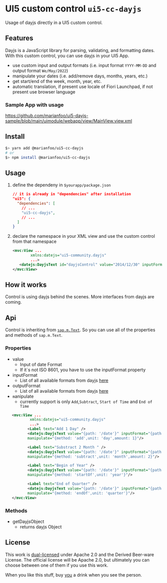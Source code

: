 # UI5 custom control `ui5-cc-dayjs`

Usage of dayjs directly in a UI5 custom control.

## Features

Dayjs is a JavaScript library for parsing, validating, and formatting dates.  
With this custom control, you can use dayjs in your UI5 App.
 * use custom input and output formats (i.e. input format `YYYY-MM-DD` and output format `We/May/2022`)
 * manipulate your dates (i.e. add/remove days, months, years, etc.)
 * get start/end of the week, month, year, etc.
 * automatic translation, if present use locale of Fiori Launchpad, if not present use browser language

### Sample App with usage

https://github.com/marianfoo/ui5-dayjs-sample/blob/main/uimodule/webapp/view/MainView.view.xml

## Install

```bash
$> yarn add @marianfoo/ui5-cc-dayjs
# or
$> npm install @marianfoo/ui5-cc-dayjs
```

## Usage

1. define the dependeny in `$yourapp/package.json`

   ```json
   // it is already in "dependencies" after installation
   "ui5": {
     "dependencies": [
       // ...
       "ui5-cc-dayjs",
       // ...
     ]
   }
   ```

2. declare the namespace in your XML view and use the custom control from that namespace

   ```xml
   <mvc:View ... 
           xmlns:datejs="ui5-community.dayjs"
           ...>
      <datejs:DayjsText id="dayjsControl" value="2014/12/30" inputFormat="yyyy/MM/dd" outputFormat="dd.MM.YYYY"/>
   </mvc:View>
   ```

## How it works

Control is using dayjs behind the scenes.
More interfaces from dayjs are coming.

## Api

Control is inheriting from [`sap.m.Text`](https://ui5.sap.com/#/api/sap.m.Text). So you can use all of the properties and methods of `sap.m.Text`.

### Properties
 - value
   - Input of date Format
   - If it´s not ISO 8601, you have to use the inputFormat property
 - inputFormat
   - List of all available formats from dayjs [here](https://day.js.org/docs/en/parse/string-format)
 - outputFormat
   - List of all available formats from dayjs [here](https://day.js.org/docs/en/parse/string-format)
 - `m`anipulate
   - currently support is only `Add`,`Subtract`, `Start of Time` and `End of Time`
```xml
   <mvc:View ... 
           xmlns:datejs="ui5-community.dayjs"
           ...>
          <Label text="Add 1 Day" />
          <datejs:DayjsText value="{path: '/date'}" inputFormat="{path: '/inputFormat'}" outputFormat="{path: '/outputFormat'}"
          manipulate="{method: 'add',unit: 'day',amount: 1}"/>

          <Label text="Substract 2 Month " />
          <datejs:DayjsText value="{path: '/date'}" inputFormat="{path: '/inputFormat'}" outputFormat="{path: '/outputFormat'}"
          manipulate="{method: 'subtract',unit: 'month',amount: 2}"/>

          <Label text="Begin of Year" />
          <datejs:DayjsText value="{path: '/date'}" inputFormat="{path: '/inputFormat'}" outputFormat="{path: '/outputFormat'}"
          manipulate="{method: 'startOf',unit: 'year'}"/>

          <Label text="End of Quarter" />
          <datejs:DayjsText value="{path: '/date'}" inputFormat="{path: '/inputFormat'}" outputFormat="{path: '/outputFormat'}"
          manipulate="{method: 'endOf',unit: 'quarter'}"/>
   </mvc:View>
   ```
### Methods

- getDayjsObject
  - returns dayjs Object

## License

This work is [dual-licensed](./LICENSE) under Apache 2.0 and the Derived Beer-ware License. The official license will be Apache 2.0, but ultimately you can choose between one of them if you use this work.

When you like this stuff, buy [you](https://you) a drink when you see the person.
